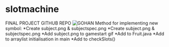 # slotmachine
FINAL PROJECT GITHUB REPO
![GOHAN](https://pbs.twimg.com/media/FUUbH4tVsAAMUlf?format=jpg&name=900x900)
Method for implementing new symbol:
*Create subject.png & subjectspec.png
*Create subject.png & subjectspec.png
*Add subject.png to gamestart gif
*Add to Fruit.java
*Add to arraylist initialisation in main
*Add to checkSlots()
